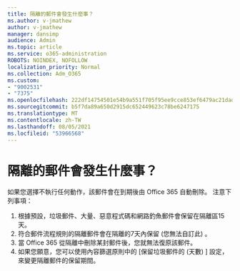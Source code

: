 ```yaml
---
title: 隔離的郵件會發生什麼事？
ms.author: v-jmathew
author: v-jmathew
manager: dansimp
audience: Admin
ms.topic: article
ms.service: o365-administration
ROBOTS: NOINDEX, NOFOLLOW
localization_priority: Normal
ms.collection: Adm_O365
ms.custom:
- "9002531"
- "7375"
ms.openlocfilehash: 222df14754501e54b9a551f705f95ee9cce853ef6479ac21dad4b01bdc5a96f8
ms.sourcegitcommit: b5f7da89a650d2915dc652449623c78be6247175
ms.translationtype: MT
ms.contentlocale: zh-TW
ms.lasthandoff: 08/05/2021
ms.locfileid: "53966568"
---
```

# <a name="what-happens-to-quarantined-messages"></a>隔離的郵件會發生什麼事？

如果您選擇不執行任何動作，該郵件會在到期後由 Office 365 自動刪除。 注意下列事項：

1. 根據預設，垃圾郵件、大量、惡意程式碼和網路釣魚郵件會保留在隔離區15天。
2. 符合郵件流程規則的隔離郵件會在隔離的7天內保留 (您無法自訂此) 。
3. 當 Office 365 從隔離中刪除某封郵件後，您就無法復原該郵件。
4. 如果您願意，您可以使用內容篩選原則中的 [保留垃圾郵件的 (天數) ] 設定，來變更隔離郵件的保留期間。
